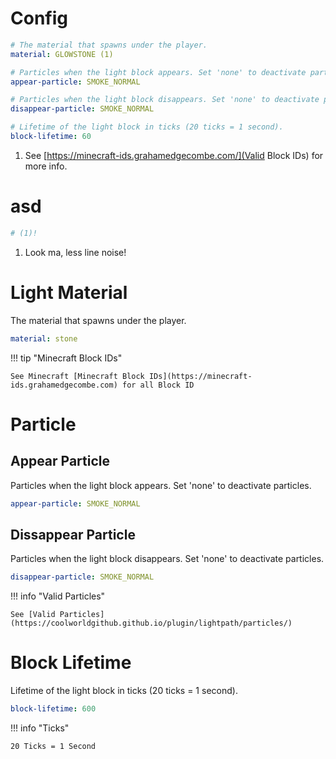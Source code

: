 # Config

``` yaml title="config.yml" linenums="1"
# The material that spawns under the player.
material: GLOWSTONE (1)

# Particles when the light block appears. Set 'none' to deactivate particles.
appear-particle: SMOKE_NORMAL

# Particles when the light block disappears. Set 'none' to deactivate particles.
disappear-particle: SMOKE_NORMAL

# Lifetime of the light block in ticks (20 ticks = 1 second).
block-lifetime: 60
```

1. See [https://minecraft-ids.grahamedgecombe.com/](Valid Block IDs) for more info.

# asd

``` yaml
# (1)!
```

1.  Look ma, less line noise!

# Light Material

The material that spawns under the player.

```yml
material: stone
```

!!! tip "Minecraft Block IDs"

    See Minecraft [Minecraft Block IDs](https://minecraft-ids.grahamedgecombe.com) for all Block ID

# Particle

## Appear Particle

Particles when the light block appears. Set 'none' to deactivate particles.

```yml
appear-particle: SMOKE_NORMAL
```

## Dissappear Particle 
Particles when the light block disappears. Set 'none' to deactivate particles.

```yml
disappear-particle: SMOKE_NORMAL
```

!!! info "Valid Particles"

    See [Valid Particles](https://coolworldgithub.github.io/plugin/lightpath/particles/)

# Block Lifetime

Lifetime of the light block in ticks (20 ticks = 1 second).

```yml
block-lifetime: 600
```

!!! info "Ticks"

    20 Ticks = 1 Second
